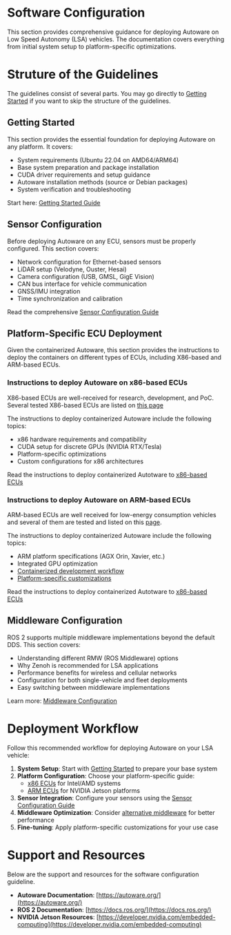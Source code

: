 # Software Configuration

This section provides comprehensive guidance for deploying Autoware on Low Speed Autonomy (LSA) vehicles. The documentation covers everything from initial system setup to platform-specific optimizations.

# Struture of the Guidelines

The guidelines consist of several parts. You may go directly to [Getting Started](#getting-started) if you want to skip the structure of the guidelines.

## Getting Started

This section provides the essential foundation for deploying Autoware on any platform. It covers:

- System requirements (Ubuntu 22.04 on AMD64/ARM64)
- Base system preparation and package installation
- CUDA driver requirements and setup guidance
- Autoware installation methods (source or Debian packages)
- System verification and troubleshooting

Start here: [Getting Started Guide](getting-started/index.md)

## Sensor Configuration

Before deploying Autoware on any ECU, sensors must be properly configured. This section covers:

- Network configuration for Ethernet-based sensors
- LiDAR setup (Velodyne, Ouster, Hesai)
- Camera configuration (USB, GMSL, GigE Vision)
- CAN bus interface for vehicle communication
- GNSS/IMU integration
- Time synchronization and calibration

Read the comprehensive [Sensor Configuration Guide](sensor-configuration/index.md)

## Platform-Specific ECU Deployment

Given the containerized Autoware, this section provides the instructions to deploy the containers on different types of ECUs, including X86-based and ARM-based ECUs.

### Instructions to deploy Autoware on x86-based ECUs

X86-based ECUs are well-received for research, development, and PoC. Several tested X86-based ECUs are listed on [this page](../hardware-configuration/ECUs/x86ECUs/index.md)

The instructions to deploy containerized Autoware include the following topics: 

- x86 hardware requirements and compatibility
- CUDA setup for discrete GPUs (NVIDIA RTX/Tesla)
- Platform-specific optimizations
- Custom configurations for x86 architectures

Read the instructions to deploy containerized Autotware to [x86-based ECUs](x86-based_ECU/index.md)

### Instructions to deploy Autoware on ARM-based ECUs

ARM-based ECUs are well received for low-energy consumption vehicles and several of them are tested and listed on this [page](../hardware-configuration/ECUs/armECUs/index.md).

The instructions to deploy containerized Autoware include the following topics: 

- ARM platform specifications (AGX Orin, Xavier, etc.)
- Integrated GPU optimization
- [Containerized development workflow](ARM-based_ECU/containerized-development.md)
- [Platform-specific customizations](ARM-based_ECU/customization.md)

Read the instructions to deploy containerized Autotware to [x86-based ECUs](x86-based_ECU/index.md)

## Middleware Configuration

ROS 2 supports multiple middleware implementations beyond the default DDS. This section covers:

- Understanding different RMW (ROS Middleware) options
- Why Zenoh is recommended for LSA applications
- Performance benefits for wireless and cellular networks
- Configuration for both single-vehicle and fleet deployments
- Easy switching between middleware implementations

Learn more: [Middleware Configuration](middleware-configuration/index.md)

# Deployment Workflow

Follow this recommended workflow for deploying Autoware on your LSA vehicle:

1. **System Setup**: Start with [Getting Started](getting-started/index.md) to prepare your base system
2. **Platform Configuration**: Choose your platform-specific guide:
   - [x86 ECUs](x86-based_ECU/index.md) for Intel/AMD systems
   - [ARM ECUs](ARM-based_ECU/index.md) for NVIDIA Jetson platforms
3. **Sensor Integration**: Configure your sensors using the [Sensor Configuration Guide](sensor-configuration/index.md)
4. **Middleware Optimization**: Consider [alternative middleware](middleware-configuration/index.md) for better performance
5. **Fine-tuning**: Apply platform-specific customizations for your use case

# Support and Resources

Below are the support and resources for the software configuration guideline.

- **Autoware Documentation**: [https://autoware.org/](https://autoware.org/)
- **ROS 2 Documentation**: [https://docs.ros.org/](https://docs.ros.org/)
- **NVIDIA Jetson Resources**: [https://developer.nvidia.com/embedded-computing](https://developer.nvidia.com/embedded-computing)
